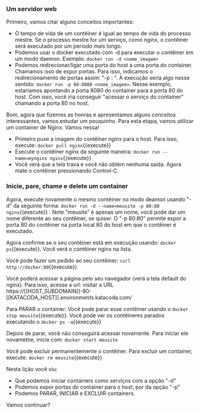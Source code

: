 ### Um servidor web


Primeiro, vamos citar alguns conceitos importantes:

  * O tempo de vida de um contêiner é igual ao tempo de vida do processo mestre. Se o processo mestre for um serviço, como nginx, o contêiner será executado por um período mais longo.
  * Podemos usar o docker executado com -d para executar o contêiner em um modo daemon. Exemplo: `docker run -d <nome_imagem>`
  * Podemos redirecionar/ligar uma porta do host a uma porta do container. Chamamos isso de expor portas. Para isso, indicamos o redirecionamento de portas assim: "-p <container port>: <host port>". A execução seria algo nesse sentido: `docker run -p 80:8080 <nome_imagem>`. Nesse exemplo, estariamos apontando a porta 8080 do container para a porta 80 do host. Com isso, você iria conseguir "acessar o serviço do container" chamando a porta 80 no host.



Bom, agora que fizemos as honras e apresentamos alguns conceitos interessantes, vamos estudar um pouquinho. Para esta etapa, vamos utilizar um container de Nginx. Vamos nessa!


  * Primeiro puxe a imagem do contêiner nginx para o host. Para isso, execute: `docker pull nginx`{{execute}}
  * Execute o contêiner nginx da seguinte maneira: `docker run --name=mynginx nginx`{{execute}}
  * Você verá que a tela trava e você não obtém nenhuma saída. Agora mate o contêiner pressionando Control-C.


### Inicie, pare, chame e delete um container

Agora, execute novamente o mesmo contêiner no modo deamon usando "-d" da seguinte forma: `docker run -d --name=meusite -p 80:80 nginx`{{execute}} . Note "meusite" é apenas um nome, você pode dar um nome diferente ao seu contêiner, se quiser. O "-p 80:80" permite expor a porta 80 do contêiner na porta local 80 do host em que o contêiner é executado.



Agora confirme se o seu contêiner está em execução usando: `docker ps`{{execute}}. Você verá o contêiner nginx na lista.


Você pode fazer um pedido ao seu contêiner: `curl http://docker:80`{{execute}}


Você poderá acessar a página pelo seu navegador (verá a tela default do nginx). Para isso, acesse a url: visitar a URL https://[[HOST_SUBDOMAIN]]-80-[[KATACODA_HOST]].environments.katacoda.com/



Para PARAR o container: Você pode parar esse contêiner usando o `docker stop meusite`{{execute}}. Você pode ver os contêineres parados executando o `docker ps -a`{{execute}}


Depois de parar, você não conseguirá acessar novamente. Para iniciar ele novametne, inicie com: `docker start meusite`


Você pode excluir permanentemente o contêiner. Para excluir um container, execute: `docker rm meusite`{{execute}}



Nesta lição você viu:
  * Que podemos iniciar containers como serviços com a opção "-d"
  * Podemos expor portas do container para o host, por da opção "-p"
  * Podemos PARAR, INICIAR e EXCLUIR containers.


Vamos continuar?
